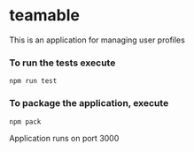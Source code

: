 # teamable
This is an application for managing user profiles

### To run the tests execute

    npm run test

### To package the application, execute

    npm pack


Application runs on port 3000
